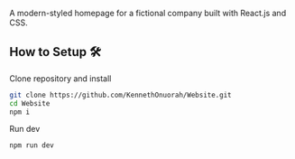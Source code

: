 A modern-styled homepage for a fictional company built with React.js and CSS.

## **How to Setup** 🛠️

Clone repository and install

```bash
git clone https://github.com/KennethOnuorah/Website.git
cd Website
npm i
```
Run dev

```bash
npm run dev
```

